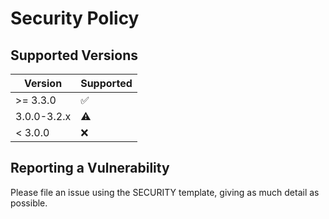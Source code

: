# Security Policy

## Supported Versions

| Version     | Supported          |
| ----------- | ------------------ |
| >= 3.3.0    | :white_check_mark: |
| 3.0.0-3.2.x | :warning:          |
| < 3.0.0     | :x:                |

## Reporting a Vulnerability

Please file an issue using the SECURITY template, giving as much detail as possible.
